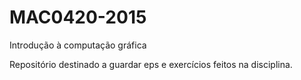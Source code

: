 # MAC0420-2015
Introdução à computação gráfica

Repositório destinado a guardar eps e exercícios feitos na disciplina.
